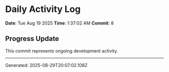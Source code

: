 # Daily Activity Log

**Date**: Tue Aug 19 2025
**Time**: 1:37:02 AM
**Commit**: 8

## Progress Update

This commit represents ongoing development activity.

---
Generated: 2025-08-29T20:07:02.108Z
